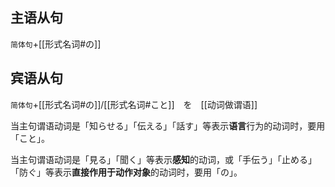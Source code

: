 ## 主语从句

`简体句`+[[形式名词#の]]

## 宾语从句

`简体句`+[[形式名词#の]]/[[形式名词#こと]]　を　[[动词做谓语]]

当主句谓语动词是「知らせる」「伝える」「話す」等表示**语言**行为的动词时，要用「こと」。

当主句谓语动词是「見る」「聞く」等表示**感知**的动词，或「手伝う」「止める」「防ぐ」等表示**直接作用于动作对象**的动词时，要用「の」。
